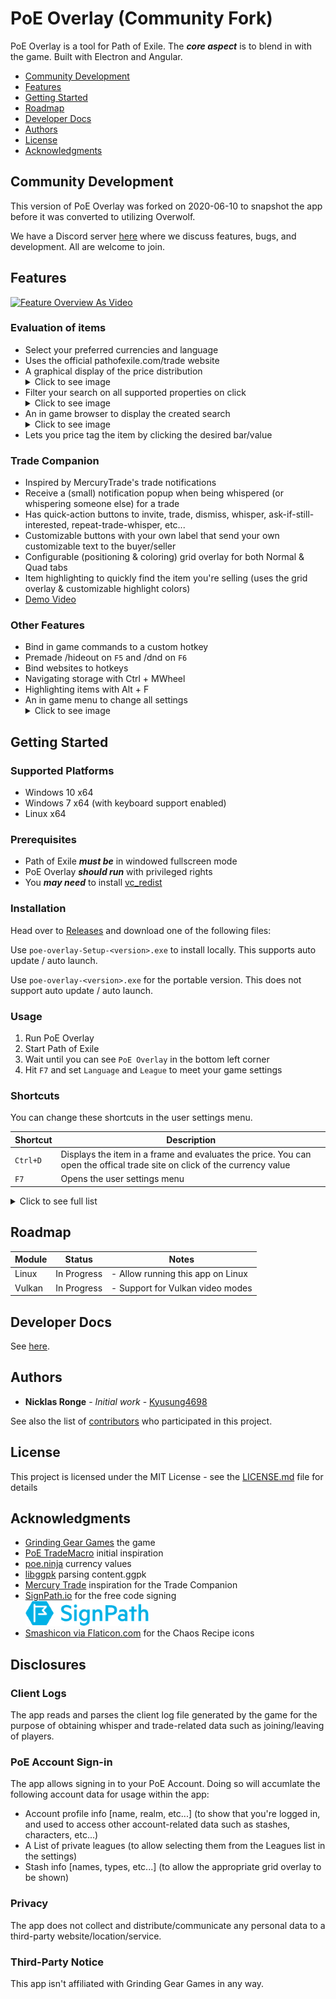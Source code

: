 # PoE Overlay (Community Fork)

PoE Overlay is a tool for Path of Exile. The **_core aspect_** is to blend in with the game. Built with Electron and Angular.

<!-- TOC -->

- [Community Development](#community-development)
- [Features](#features)
- [Getting Started](#getting-started)
- [Roadmap](#roadmap)
- [Developer Docs](#developer-docs)
- [Authors](#authors)
- [License](#license)
- [Acknowledgments](#acknowledgments)

<!-- /TOC -->

## Community Development

This version of PoE Overlay was forked on 2020-06-10 to snapshot the app before it was
converted to utilizing Overwolf.

We have a Discord server [here](https://discord.gg/sb5mUsWpdg) where we discuss
features, bugs, and development. All are welcome to join.

## Features

[![Feature Overview As Video](img/video.jpg)](https://www.youtube.com/watch?v=_cJmW8QkQnM)

### Evaluation of items

  - Select your preferred currencies and language
  - Uses the official pathofexile.com/trade website
  - A graphical display of the price distribution <details><summary>Click to see image</summary>![item](img/item_0.5.8.jpg)</details>
  - Filter your search on all supported properties on click <details><summary>Click to see image</summary>![item_filter](img/item_filter_0.5.8.jpg)</details>
  - An in game browser to display the created search <details><summary>Click to see image</summary>![browser](img/item_browser_0.5.8.jpg)</details>
  - Lets you price tag the item by clicking the desired bar/value

### Trade Companion

  - Inspired by MercuryTrade's trade notifications
  - Receive a (small) notification popup when being whispered (or whispering someone else) for a trade
  - Has quick-action buttons to invite, trade, dismiss, whisper, ask-if-still-interested, repeat-trade-whisper, etc...
  - Customizable buttons with your own label that send your own customizable text to the buyer/seller
  - Configurable (positioning & coloring) grid overlay for both Normal & Quad tabs
  - Item highlighting to quickly find the item you're selling (uses the grid overlay & customizable highlight colors)
  - [Demo Video](https://www.youtube.com/watch?v=unX1u6VZaCQ)

### Other Features

  - Bind in game commands to a custom hotkey
  - Premade /hideout on `F5` and /dnd on `F6`
  - Bind websites to hotkeys
  - Navigating storage with Ctrl + MWheel
  - Highlighting items with Alt + F
  - An in game menu to change all settings <details><summary>Click to see image</summary>![menu](img/menu_0.5.2.jpg)</details>

## Getting Started

### Supported Platforms

- Windows 10 x64
- Windows 7 x64 (with keyboard support enabled)
- Linux x64

### Prerequisites

- Path of Exile **_must be_** in windowed fullscreen mode
- PoE Overlay **_should run_** with privileged rights
- You **_may need_** to install [vc_redist](https://support.microsoft.com/en-us/help/2977003/the-latest-supported-visual-c-downloads)

### Installation

Head over to [Releases](https://github.com/PoE-Overlay-Community/PoE-Overlay-Community-Fork/releases) and download one of the following files:

Use `poe-overlay-Setup-<version>.exe` to install locally. This supports auto update / auto launch.

Use `poe-overlay-<version>.exe` for the portable version. This does not support auto update / auto launch.

### Usage

1. Run PoE Overlay
1. Start Path of Exile
1. Wait until you can see `PoE Overlay` in the bottom left corner
1. Hit `F7` and set `Language` and `League` to meet your game settings

### Shortcuts

You can change these shortcuts in the user settings menu.

|Shortcut  |Description
|---       |---
| `Ctrl+D` | Displays the item in a frame and evaluates the price. You can open the offical trade site on click of the currency value
| `F7`     | Opens the user settings menu

<details><summary>Click to see full list</summary>

|Shortcut        |Description
|---             |---	    
| `Ctrl+D`       | Displays the item in a frame and evaluates the price. You can open the offical trade site on click of the currency value
| `Alt+T`        | As above - displays the item translated
| `Alt+W`        | Opens item in wiki
| `Ctrl+Alt+W`   | As above - but in external browser
| `Alt+G`        | Opens item in poedb
| `Ctrl+Alt+G`   | As above - but in external browser
| `Alt+Q`        | Shows map info (layout, bosses)
| `Alt+F`        | Highlights item in stash
| `Ctrl+MWheel`  | Navigates through stash tabs
| `F5`           | Go to Hideout
| `F6`           | Toggle DND
| `F7`           | Opens the user settings menu
| `F8`           | Exits overlay
| `Alt + Num1`   | Open `https://www.poelab.com/`
| `Alt + Num2`   | Open `https://wraeclast.com/`
| `Esc`          | Close latest dialog
| `Space`        | Close all dialogs

</details>

## Roadmap

| Module  | Status      | Notes                                   |
| ------  | ----------- | --------------------------------------- |
| Linux   | In Progress | - Allow running this app on Linux       |
| Vulkan  | In Progress | - Support for Vulkan video modes        |

## Developer Docs

See [here](DEVELOPERS.md).

## Authors

- **Nicklas Ronge** - _Initial work_ - [Kyusung4698](https://github.com/Kyusung4698)

See also the list of [contributors](https://github.com/PoE-Overlay-Community/PoE-Overlay-Community-Fork/contributors) who participated in this project.

## License

This project is licensed under the MIT License - see the [LICENSE.md](LICENSE.md) file for details

## Acknowledgments

- [Grinding Gear Games](https://www.pathofexile.com/) the game
- [PoE TradeMacro](https://github.com/PoE-TradeMacro/POE-TradeMacro) initial inspiration
- [poe.ninja](https://poe.ninja/) currency values
- [libggpk](https://github.com/MuxaJIbI4/libggpk) parsing content.ggpk
- [Mercury Trade](https://github.com/Exslims/MercuryTrade) inspiration for the Trade Companion
- [SignPath.io](https://signpath.io/) for the free code signing  
<a href="https://signpath.io/" target="_blank"><img src="./img/signpath_logo.png"></a>
- [Smashicon via Flaticon.com](https://www.flaticon.com/authors/smashicons) for the Chaos Recipe icons

## Disclosures

### Client Logs

The app reads and parses the client log file generated by the game for the purpose of obtaining whisper and trade-related data such as joining/leaving of players.

### PoE Account Sign-in

The app allows signing in to your PoE Account. Doing so will accumlate the following account data for usage within the app:
* Account profile info [name, realm, etc...] (to show that you're logged in, and used to access other account-related data such as stashes, characters, etc...)
* A List of private leagues (to allow selecting them from the Leagues list in the settings)
* Stash info [names, types, etc...] (to allow the appropriate grid overlay to be shown)

### Privacy

The app does not collect and distribute/communicate any personal data to a third-party website/location/service.  

### Third-Party Notice

This app isn't affiliated with Grinding Gear Games in any way.  
